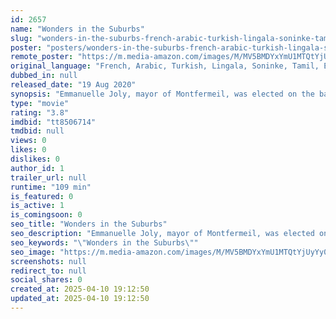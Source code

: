 ```yaml
---
id: 2657
name: "Wonders in the Suburbs"
slug: "wonders-in-the-suburbs-french-arabic-turkish-lingala-soninke-tamil-english-movie-download"
poster: "posters/wonders-in-the-suburbs-french-arabic-turkish-lingala-soninke-tamil-english-2019.jpg"
remote_poster: "https://m.media-amazon.com/images/M/MV5BMDYxYmU1MTQtYjUyYy00OWIxLThjNDktM2ZiY2I1YzI2YzAxXkEyXkFqcGc@._V1_SX300.jpg"
original_language: "French, Arabic, Turkish, Lingala, Soninke, Tamil, English"
dubbed_in: null
released_date: "19 Aug 2020"
synopsis: "Emmanuelle Joly, mayor of Montfermeil, was elected on the background of an original political program. But the personal difficulties of the members of the municipal team rub off on the implementation of this unprecedented policy."
type: "movie"
rating: "3.8"
imdbid: "tt8506714"
tmdbid: null
views: 0
likes: 0
dislikes: 0
author_id: 1
trailer_url: null
runtime: "109 min"
is_featured: 0
is_active: 1
is_comingsoon: 0
seo_title: "Wonders in the Suburbs"
seo_description: "Emmanuelle Joly, mayor of Montfermeil, was elected on the background of an original political program. But the personal difficulties of the members of the municipal team rub off on the implementation of this unprecedented policy."
seo_keywords: "\"Wonders in the Suburbs\""
seo_image: "https://m.media-amazon.com/images/M/MV5BMDYxYmU1MTQtYjUyYy00OWIxLThjNDktM2ZiY2I1YzI2YzAxXkEyXkFqcGc@._V1_SX300.jpg"
screenshots: null
redirect_to: null
social_shares: 0
created_at: 2025-04-10 19:12:50
updated_at: 2025-04-10 19:12:50
---
```


